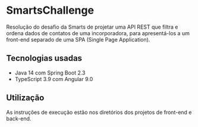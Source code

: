 # SmartsChallenge
Resolução do desafio da Smarts de projetar uma API REST que filtra e ordena dados
de contatos de uma incorporadora, para apresentá-los a um front-end separado
de uma SPA (Single Page Application).

## Tecnologias usadas
- Java 14 com Spring Boot 2.3
- TypeScript 3.9 com Angular 9.0

## Utilização
As instruções de execução estão nos diretórios dos projetos de front-end e
back-end.